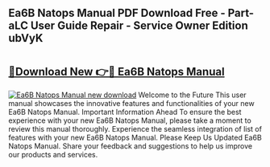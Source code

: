 ## Ea6B Natops Manual PDF Download Free - Part-aLC User Guide Repair - Service Owner Edition ubVyK

# <h2><a href="http://bc83221.oget.top/?id=Ea6B+Natops+Manual">🔗Download New 👉🔴 Ea6B Natops Manual</a></h2>

[![Ea6B Natops Manual new download](https://i.imgur.com/5g1atiW.png)](http://bc83221.oget.top/?id=Ea6B+Natops+Manual)
Welcome to the Future This user manual showcases the innovative features and functionalities of your new Ea6B Natops Manual. Important Information Ahead To ensure the best experience with your new Ea6B Natops Manual, please take a moment to review this manual thoroughly. Experience the seamless integration of list of features with your new Ea6B Natops Manual. Please Keep Us Updated Ea6B Natops Manual. Share your feedback and suggestions to help us improve our products and services.
